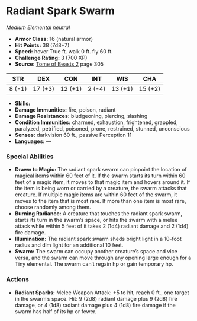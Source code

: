 # Radiant Spark Swarm

*Medium* *Elemental* *neutral*

- **Armor Class:** 16 (natural armor)
- **Hit Points:** 38 (7d8+7)
- **Speed:** hover True ft. walk 0 ft. fly 60 ft.
- **Challenge Rating:** 3 (700 XP)
- **Source:** [Tome of Beasts 2](https://koboldpress.com/kpstore/product/tome-of-beasts-2-for-5th-edition) page 305

| STR | DEX | CON | INT | WIS | CHA |
| --- | --- | --- | --- | --- | --- |
| 8 (-1) | 17 (+3) | 12 (+1) | 2 (-4) | 13 (+1) | 15 (+2) |

- **Skills:** 
- **Damage Immunities:** fire, poison, radiant
- **Damage Resistances:** bludgeoning, piercing, slashing
- **Condition Immunities:** charmed, exhaustion, frightened, grappled, paralyzed, petrified, poisoned, prone, restrained, stunned, unconscious
- **Senses:** darkvision 60 ft., passive Perception 11
- **Languages:** —

### Special Abilities

- **Drawn to Magic:** The radiant spark swarm can pinpoint the location of magical items within 60 feet of it. If the swarm starts its turn within 60 feet of a magic item, it moves to that magic item and hovers around it. If the item is being worn or carried by a creature, the swarm attacks that creature. If multiple magic items are within 60 feet of the swarm, it moves to the item that is most rare. If more than one item is most rare, choose randomly among them.
- **Burning Radiance:** A creature that touches the radiant spark swarm, starts its turn in the swarm’s space, or hits the swarm with a melee attack while within 5 feet of it takes 2 (1d4) radiant damage and 2 (1d4) fire damage.
- **Illumination:** The radiant spark swarm sheds bright light in a 10-foot radius and dim light for an additional 10 feet.
- **Swarm:** The swarm can occupy another creature’s space and vice versa, and the swarm can move through any opening large enough for a Tiny elemental. The swarm can’t regain hp or gain temporary hp.

### Actions

- **Radiant Sparks:** Melee Weapon Attack: +5 to hit, reach 0 ft., one target in the swarm’s space. Hit: 9 (2d8) radiant damage plus 9 (2d8) fire damage, or 4 (1d8) radiant damage plus 4 (1d8) fire damage if the swarm has half of its hp or fewer.


